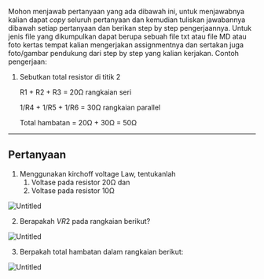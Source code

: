 Mohon menjawab pertanyaan yang ada dibawah ini, untuk menjawabnya kalian dapat *copy* seluruh pertanyaan dan kemudian tuliskan jawabannya dibawah setiap pertanyaan dan berikan step by step pengerjaannya. Untuk jenis file yang dikumpulkan dapat berupa sebuah file txt atau file MD atau foto kertas tempat kalian mengerjakan assignmentnya dan sertakan juga foto/gambar pendukung dari step by step yang kalian kerjakan. Contoh pengerjaan:

1. Sebutkan total resistor di titik 2
    
    R1 + R2 + R3 = 20Ω rangkaian seri
    
    1/R4 + 1/R5 + 1/R6 = 30Ω rangkaian parallel
    
    Total hambatan = 20Ω + 30Ω = 50Ω
    

---

## Pertanyaan

1. Menggunakan kirchoff voltage Law, tentukanlah 
    1. Voltase pada resistor 20Ω dan 
    2. Voltase pada resistor 10Ω

![Untitled](https://skilvul-prod-01.s3.ap-southeast-1.amazonaws.com/lesson/iot/IoT+Assignments+Assets/IoT+Hardware/kvl_quiz.png)

2. Berapakah $VR2$ pada rangkaian berikut?

![Untitled](https://skilvul-prod-01.s3.ap-southeast-1.amazonaws.com/lesson/iot/IoT+Assignments+Assets/IoT+Hardware/voltage_divider.png)

3. Berpakah total hambatan dalam rangkaian berikut:

![Untitled](https://skilvul-prod-01.s3.ap-southeast-1.amazonaws.com/lesson/iot/IoT+Assignments+Assets/IoT+Hardware/r_total.png)


